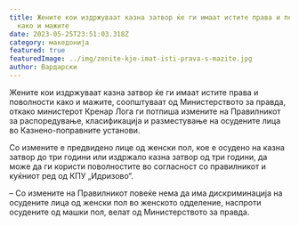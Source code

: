 ```yaml
---
title: Жените кои издржуваат казна затвор ќе ги имаат истите права и поволности
  како и мажите
date: 2023-05-25T23:51:03.318Z
category: македонија
featured: true
featuredImage: ../img/zenite-kje-imat-isti-prava-s-mazite.jpg
author: Вардарски
---
```

<!--StartFragment-->

Жените кои издржуваат казна затвор ќе ги имаат истите права и поволности како и мажите, соопштуваат од Министерството за правда, откако министерот Кренар Лога ги потпиша измените на Правилникот за распоредување, класификација и разместување на осудените лица во Казнено-поправните установи.

Со измените е предвидено лице од женски пол, кое е осудено на казна затвор до три години или издржало казна затвор од три години, да може да ги користи поволностите во согласност со правилникот и куќниот ред од КПУ „Идризово“.

– Со измените на Правилникот повеќе нема да има дискриминација на осудените лица од женски пол во женското одделение, наспроти осудените од машки пол, велат од Министерството за правда.

<!--EndFragment-->